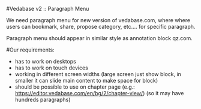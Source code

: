 #Vedabase v2 :: Paragraph Menu

We need paragraph menu for new version of vedabase.com, where where users can bookmark, share, propose category, etc.... for specific paragraph.

Paragraph menu should appear in similar style as annotation block qz.com.

#Our requirements:
- has to work on desktops
- has to work on touch devices
- working in different screen widths (large screen just show block, in 
smaller it can slide main content to make space for block)
- should be possible to use on chapter page (e.g.: 
https://editor.vedabase.com/en/bg/2/chapter-view/) (so it may have 
hundreds paragraphs)
